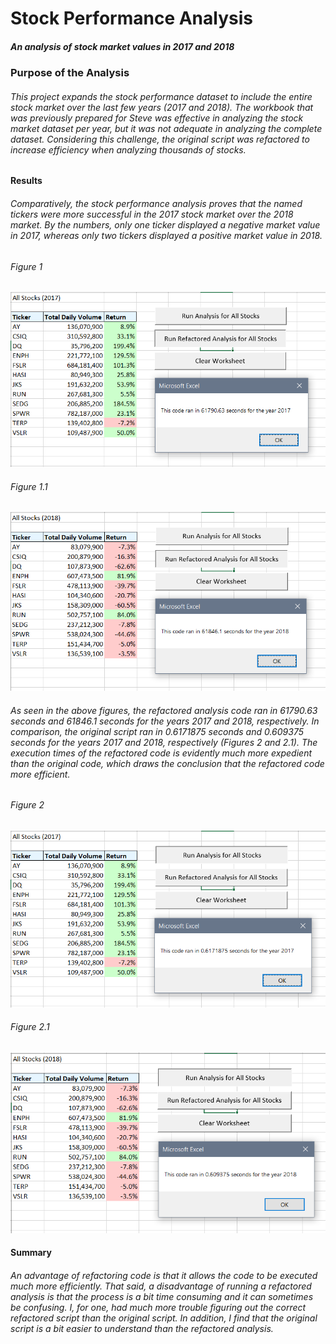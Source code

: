 # **Stock Performance Analysis**
##### An analysis of stock market values in 2017 and 2018


### **Purpose of the Analysis**
###### This project expands the stock performance dataset to include the entire stock market over the last few years (2017 and 2018). The workbook that was previously prepared for Steve was effective in analyzing the stock market dataset per year, but it was not adequate in analyzing the complete dataset. Considering this challenge, the original script was refactored to increase efficiency when analyzing thousands of stocks.


#### **Results**
###### Comparatively, the stock performance analysis proves that the named tickers were more successful in the 2017 stock market over the 2018 market. By the numbers, only one ticker displayed a negative market value in 2017, whereas only two tickers displayed a positive market value in 2018.

###### Figure 1
![VBA_Challenge_2017](Resources/VBA_Challenge_2017.png)

###### Figure 1.1
![VBA_Challenge_2018](Resources/VBA_Challenge_2018.png)

###### As seen in the above figures, the refactored analysis code ran in 61790.63 seconds and 61846.1 seconds for the years 2017 and 2018, respectively. In comparison, the original script ran in 0.6171875 seconds and 0.609375 seconds for the years 2017 and 2018, respectively (Figures 2 and 2.1). The execution times of the refactored code is evidently much more expedient than the original code, which draws the conclusion that the refactored code more efficient.

###### Figure 2
![VBA_Challenge_Original_Script_2017](Resources/VBA_Challenge_Original_Script_2017.PNG)

###### Figure 2.1
![VBA_Challenge_Original_Script_2018](Resources/VBA_Challenge_Original_Script_2018.PNG)


#### **Summary**
###### An advantage of refactoring code is that it allows the code to be executed much more efficiently. That said, a disadvantage of running a refactored analysis is that the process is a bit time consuming and it can sometimes be confusing. I, for one, had much more trouble figuring out the correct refactored script than the original script. In addition, I find that the original script is a bit easier to understand than the refactored analysis.
